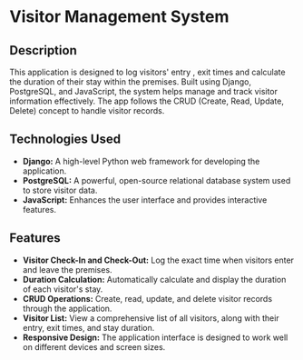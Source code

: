 # Visitor Management System

## Description

This application is designed to log visitors' entry , exit times and calculate the duration of their stay within the premises.
Built using Django, PostgreSQL, and JavaScript, the system helps manage and track visitor information effectively. The app follows the CRUD (Create, Read, Update, Delete) concept to handle visitor records.

## Technologies Used

- **Django:** A high-level Python web framework for developing the application.
- **PostgreSQL:** A powerful, open-source relational database system used to store visitor data.
- **JavaScript:** Enhances the user interface and provides interactive features.

## Features

- **Visitor Check-In and Check-Out:** Log the exact time when visitors enter and leave the premises.
- **Duration Calculation:** Automatically calculate and display the duration of each visitor's stay.
- **CRUD Operations:** Create, read, update, and delete visitor records through the application.
- **Visitor List:** View a comprehensive list of all visitors, along with their entry, exit times, and stay duration.
- **Responsive Design:** The application interface is designed to work well on different devices and screen sizes.
